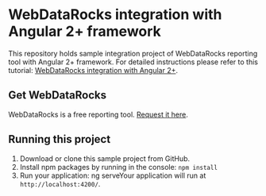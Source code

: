 # WebDataRocks integration with Angular 2+ framework

This repository holds sample integration project of WebDataRocks reporting tool with Angular 2+ framework. For detailed instructions please refer to this tutorial: [WebDataRocks integration with Angular 2+](https://www.webdatarocks.com/doc/integration-with-angular/).

## Get WebDataRocks

WebDataRocks is a free reporting tool. [Request it here](https://www.webdatarocks.com/get-webdatarocks/).

## Running this project

1. Download or clone this sample project from GitHub.
2. Install npm packages by running in the console:
`npm install`
3. Run your application:
ng serveYour application will run at `http://localhost:4200/`.
